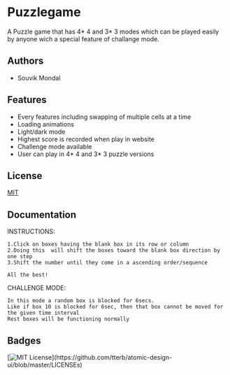 # Puzzlegame

A Puzzle game that has 4* 4 and 3* 3 modes which can be played easily by anyone wich a special feature of challange mode.  

  
## Authors

- Souvik Mondal


## Features

- Every features including swapping of multiple cells at a time
- Loading animations
- Light/dark mode 
- Highest score is recorded when play in website
- Challenge mode available
- User can play in 4* 4 and 3* 3 puzzle versions


## License

[MIT](https://choosealicense.com/licenses/mit/)
  

## Documentation

INSTRUCTIONS:

    1.Click on boxes having the blank box in its row or column
    2.Doing this  will shift the boxes toward the blank box direction by one step
    3.Shift the number until they come in a ascending order/sequence
    
    All the best!

CHALLENGE MODE:
        
    In this mode a random box is blocked for 6secs.
    Like if box 10 is blocked for 6sec, then that box cannot be moved for the given time interval
    Rest boxes will be functioning normally
    
   

 ## Badges


[![MIT License](https://img.shields.io/apm/l/atomic-design-ui.svg?)](https://github.com/tterb/atomic-design-ui/blob/master/LICENSEs)

  


